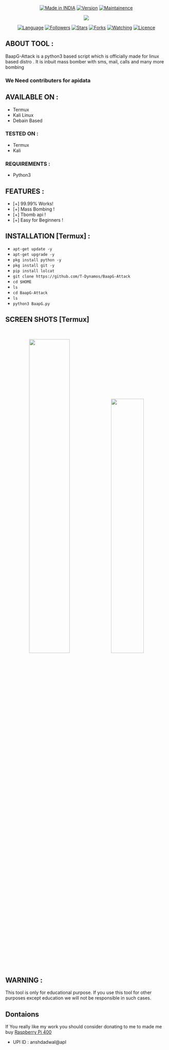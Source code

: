 </p>
<p align="center">
<a href="https://bit.ly/2BNk3P1"><img title="Made in INDIA" src="https://img.shields.io/badge/BaapG-Attack-green.svg"></a>
<a href="https://bit.ly/2BNk3P1"><img title="Version" src="https://img.shields.io/badge/Version-1.0-green.svg?style=flat-square"></a>
<a href="https://bit.ly/2BNk3P1"><img title="Maintainence" src="https://img.shields.io/badge/Maintained%3F-yes-green.svg"></a>
</p>
<p align="center">
</p>


<p align="center">

<img src="https://github.com/T-Dynamos/T-Dynamos/raw/main/bin/IMG_20211001_131953.jpg"/>




</p>





 


<p align="center">
<a href="https://github.com/T-Dynamos"><img title="Language" src="https://img.shields.io/badge/Made%20with-python3-1f425f.svg?v=103"></a>
<a href="https://github.com/T-Dynamos"><img title="Followers" src="https://img.shields.io/github/followers/T-Dynamos?color=blue&style=flat-square"></a>
<a href="https://github.com/T-Dynamos"><img title="Stars" src="https://img.shields.io/github/stars/T-Dynamos/BaapG-Attack?color=red&style=flat-square"></a>
<a href="https://github.com/T-Dynamos"><img title="Forks" src="https://img.shields.io/github/forks/T-Dynamos/BaapG-Attack?color=red&style=flat-square"></a>
<a href="https://github.com/T-Dynamos"><img title="Watching" src="https://img.shields.io/github/watchers/T-Dynamos/BaapG-Attack?label=Watchers&color=blue&style=flat-square"></a>
<a href="https://github.com/T-Dynamos"><img title="Licence" src="https://img.shields.io/badge/License-MIT-blue.svg"></a>
</p>

## ABOUT TOOL :

BaapG-Attack is a python3 based script which is officially made for linux based distro . It is inbuit mass bomber with sms, mail, calls and many more bombing 
### We Need contributers for apidata

## AVAILABLE ON :

* Termux
* Kali Linux
* Debain Based

### TESTED ON :

* Termux
* Kali

### REQUIREMENTS :
* Python3

## FEATURES :
* [+] 99.99% Works!
* [+] Mass Bombing !
* [+] Tbomb api !
* [+] Easy for Beginners !

## INSTALLATION [Termux] :

* `apt-get update -y`
* `apt-get upgrade -y`
* `pkg install python -y`
* `pkg install git -y`
* `pip install lolcat`
* `git clone https://github.com/T-Dynamos/BaapG-Attack`
* `cd $HOME`
* `ls`
* `cd BaapG-Attack`
* `ls`
* `python3 BaapG.py`


## SCREEN SHOTS [Termux]

<br>
<p align="center">
<img width="50%" src="https://github.com/T-Dynamos/T-Dynamos/raw/main/bin/Screenshot_2021-10-01-13-03-59-944_com.termux.jpg"/>
<img width="45%" src="https://github.com/T-Dynamos/T-Dynamos/raw/main/bin/Screenshot_2021-10-01-13-19-08-100_com.termux.jpg"/>
</p>


## WARNING : 
This tool is only for educational purpose. If you use this tool for other purposes except education we will not be responsible in such cases.

## Dontaions

If You really like my work you should consider donating to me to made me buy [Raspberry Pi 400](https://www.electronicscomp.com/raspberry-pi-400-personal-keyboard-computer-kit)

* UPI ID : anshdadwal@apl
